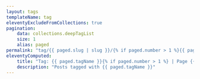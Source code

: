 ```yaml
---
layout: tags
templateName: tag
eleventyExcludeFromCollections: true
pagination:
    data: collections.deepTagList
    size: 1
    alias: paged
permalink: "tag/{{ paged.slug | slug }}/{% if paged.number > 1 %}{{ paged.number }}/{% endif %}index.html"
eleventyComputed:
    title: "Tag: {{ paged.tagName }}{% if paged.number > 1 %} | Page {{paged.number}}{% endif %}"
    description: "Posts tagged with {{ paged.tagName }}"
---
```

